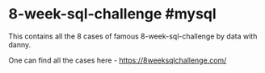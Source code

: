 # 8-week-sql-challenge #mysql
This contains all the 8 cases of famous 8-week-sql-challenge by data with danny.

One can find all the cases here - https://8weeksqlchallenge.com/
